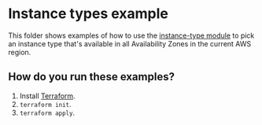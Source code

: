 # Instance types example

This folder shows examples of how to use the [instance-type module](https://github.com/terraform-modules-krish/terraform-aws-utilities/blob/v0.7.0/modules/instance-type) to pick an instance type
that's available in all Availability Zones in the current AWS region.




## How do you run these examples?

1. Install [Terraform](https://www.terraform.io/).
1. `terraform init`.
1. `terraform apply`.




